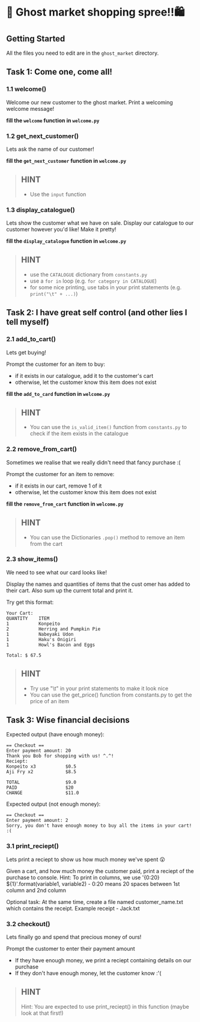 # 👻 Ghost market shopping spree!!🛍️

## Getting Started
All the files you need to edit are in the `ghost_market` directory.

## Task 1: Come one, come all!
### 1.1 welcome()
Welcome our new customer to the ghost market. Print a welcoming welcome message!

**fill the `welcome` function in `welcome.py`**

### 1.2 get_next_customer()
Lets ask the name of our customer!

**fill the `get_next_customer` function in `welcome.py`**

> HINT
> -
> - Use the `input` function

### 1.3 display_catalogue()
Lets show the customer what we have on sale. Display our catalogue to our customer however you'd like! Make it pretty!

**fill the `display_catalogue` function in `welcome.py`**

> HINT
> -
> - use the `CATALOGUE` dictionary from `constants.py`
> - use a `for in` loop (e.g. `for category in CATALOGUE`)
> - for some nice printing, use tabs in your print statements (e.g. `print("\t" + ...)`)

## Task 2: I have great self control (and other lies I tell myself)
### 2.1 add_to_cart()
Lets get buying!

Prompt the customer for an item to buy:
- if it exists in our catalogue, add it to the customer's cart
- otherwise, let the customer know this item does not exist

**fill the `add_to_card` function in `welcome.py`**

> HINT
> -
> - You can use the `is_valid_item()` function from `constants.py` to check if the item exists in the catalogue

### 2.2 remove_from_cart()
Sometimes we realise that we really didn't need that fancy purchase :(

Prompt the customer for an item to remove:
- if it exists in our cart, remove 1 of it
- otherwise, let the customer know this item does not exist

**fill the `remove_from_cart` function in `welcome.py`**

> HINT
> -
> - You can use the Dictionaries `.pop()` method to remove an item from the cart

### 2.3 show_items()
We need to see what our card looks like!

Display the names and quantities of items that the cust
omer
has added to their cart. Also sum up the current total and print it.

Try get this format:

```
Your Cart:
QUANTITY    ITEM
1           Konpeito
2           Herring and Pumpkin Pie
1           Nabeyaki Udon
1           Haku's Onigiri
1           Howl's Bacon and Eggs

Total: $ 67.5
```

> HINT
> -
> - Try use "\t" in your print statements to make it look nice
> - You can use the get_price() function from constants.py to get the price of an item

## Task 3: Wise financial decisions

Expected output (have enough money):
```
== Checkout ==
Enter payment amount: 20
Thank you Bob for shopping with us! ^.^!
Reciept:
Konpeito x3           $0.5
Aji Fry x2            $8.5

TOTAL                 $9.0
PAID                  $20
CHANGE                $11.0
```

Expected output (not enough money):
```
== Checkout ==
Enter payment amount: 2
Sorry, you don't have enough money to buy all the items in your cart! :(
```

### 3.1 print_reciept()
Lets print a reciept to show us how much money we've spent 😲

Given a cart, and how much money the customer paid,
print a reciept of the purchase to console.
Hint: To print in columns, we use '{0:20}  ${1}'.format(variable1, variable2)
    - 0:20 means 20 spaces between 1st column and 2nd column

Optional task: At the same time, create a file named customer_name.txt which contains the receipt.
Example receipt - Jack.txt

### 3.2 checkout()
Lets finally go and spend that precious money of ours!

Prompt the customer to enter their payment amount
- If they have enough money, we print a reciept containing details on our purchase
- If they don't have enough money, let the customer know :'(

> HINT
> -
> Hint: You are expected to use print_reciept() in this function (maybe look at that first!)
